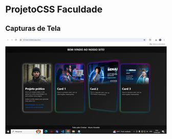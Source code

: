 # ProjetoCSS Faculdade

## Capturas de Tela

![Captura de Tela Principal](https://github.com/cristianbrunone/ProjetoCSS-OT-06/blob/main/ot06.png)
